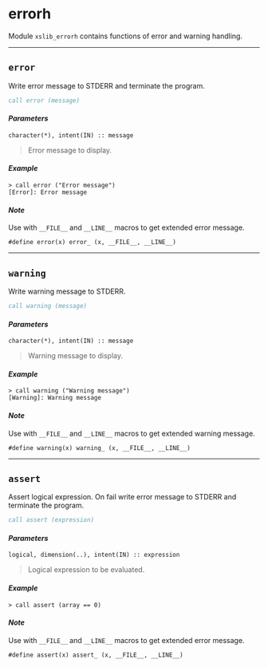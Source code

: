 # errorh
Module `xslib_errorh` contains functions of error and warning handling.

---------------------------------------------------------------------
## `error`
Write error message to STDERR and terminate the program.
```fortran
call error (message)
```
#### *Parameters*
`character(*), intent(IN) :: message`
> Error message to display.

#### *Example*
```Fortran
> call error ("Error message")
[Error]: Error message
```
#### *Note*
Use with `__FILE__` and `__LINE__` macros to get extended error message.
```Fortran
#define error(x) error_ (x, __FILE__, __LINE__)
```

---------------------------------------------------------------------
## `warning`
Write warning message to STDERR.
```fortran
call warning (message)
```
#### *Parameters*
`character(*), intent(IN) :: message`
> Warning message to display.

#### *Example*
```Fortran
> call warning ("Warning message")
[Warning]: Warning message
```
#### *Note*
Use with `__FILE__` and `__LINE__` macros to get extended warning message.
```Fortran
#define warning(x) warning_ (x, __FILE__, __LINE__)
```

---------------------------------------------------------------------
## `assert`
Assert logical expression. On fail write error message to STDERR and terminate the program.
```fortran
call assert (expression)
```
#### *Parameters*
`logical, dimension(..), intent(IN) :: expression`
> Logical expression to be evaluated.

#### *Example*
```Fortran
> call assert (array == 0)
```
#### *Note*
Use with `__FILE__` and `__LINE__` macros to get extended error message.
```Fortran
#define assert(x) assert_ (x, __FILE__, __LINE__)
```
